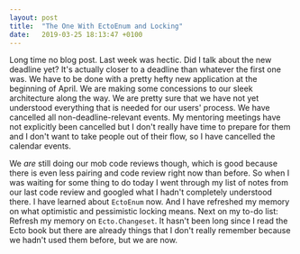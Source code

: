 ```yaml
---
layout: post
title:  "The One With EctoEnum and Locking"
date:   2019-03-25 18:13:47 +0100
---
```


Long time no blog post. Last week was hectic. Did I talk about the new deadline yet? It's actually closer to a deadline than whatever the first one was. We have to be done with a pretty hefty new application at the beginning of April. We are making some concessions to our sleek architecture along the way. We are pretty sure that we have not yet understood everything that is needed for our users' process. We have cancelled all non-deadline-relevant events. My mentoring meetings have not explicitly been cancelled but I don't really have time to prepare for them and I don't want to take people out of their flow, so I have cancelled the calendar events.

We *are* still doing our mob code reviews though, which is good because there is even less pairing and code review right now than before. So when I was waiting for some thing to do today I went through my list of notes from our last code review and googled what I hadn't completely understood there. I have learned about `EctoEnum` now. And I have refreshed my memory on what optimistic and pessimistic locking means. Next on my to-do list: Refresh my memory on `Ecto.Changeset`. It hasn't been long since I read the Ecto book but there are already things that I don't really remember because we hadn't used them before, but we are now.
